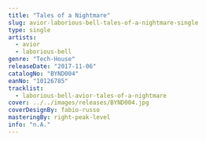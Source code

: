 ```yaml
---
title: "Tales of a Nightmare"
slug: avior-laborious-bell-tales-of-a-nightmare-single
type: single
artists:
  - avior
  - laborious-bell
genre: "Tech-House"
releaseDate: "2017-11-06"
catalogNo: "BYND004"
eanNo: "10126785"
tracklist:
  - laborious-bell-avior-tales-of-a-nightmare
cover: ../../images/releases/BYND004.jpg
coverDesignBy: fabio-russo
masteringBy: right-peak-level
info: "n.A."
---
```

